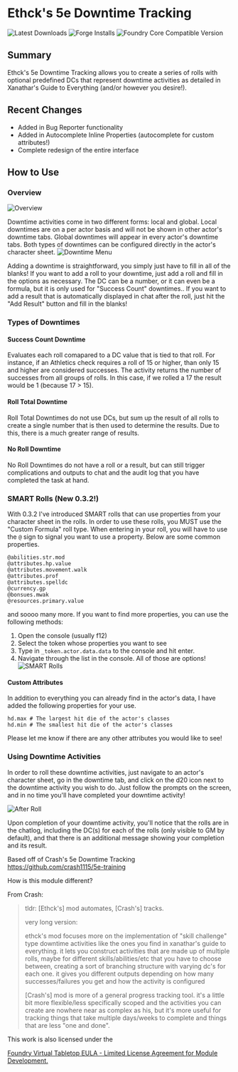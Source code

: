 # Ethck's 5e Downtime Tracking
![Latest Downloads](https://img.shields.io/badge/dynamic/json?label=Downloads@latest&query=assets%5B1%5D.download_count&url=https%3A%2F%2Fapi.github.com%2Frepos%2FEthck%2FEthck-s-Downtime-Tracking%2Freleases%2Flatest)
![Forge Installs](https://img.shields.io/badge/dynamic/json?label=Forge%20Installs&query=package.installs&suffix=%25&url=https%3A%2F%2Fforge-vtt.com%2Fapi%2Fbazaar%2Fpackage%2Fdowntime-ethck)
![Foundry Core Compatible Version](https://img.shields.io/badge/dynamic/json.svg?url=https%3A%2F%2Fraw.githubusercontent.com%2FEthck%2FEthck-s-Downtime-Tracking%2Fmaster%2Fmodule.json&label=Foundry%20Version&query=$.compatibleCoreVersion&colorB=orange)

## Summary
Ethck's 5e Downtime Tracking allows you to create a series of rolls with optional predefined DCs that represent
downtime activities as detailed in Xanathar's Guide to Everything (and/or however you desire!).

## Recent Changes
* Added in Bug Reporter functionality
* Added in Autocomplete Inline Properties (autocomplete for custom attributes!)
* Complete redesign of the entire interface

## How to Use
### Overview
![Overview](images/overview2.png)


Downtime activities come in two different forms: local and global. Local downtimes are on a per actor
basis and will not be shown in other actor's downtime tabs. Global downtimes will appear in every actor's
downtime tabs. Both types of downtimes can be configured directly in the actor's character sheet.
![Downtime Menu](images/downtimeMenu.png)


Adding a downtime is straightforward, you simply just have to fill in all of the blanks! If you want to
add a roll to your downtime, just add a roll and fill in the options as necessary. The DC can be a number, or it can even be a formula, but it is only used for "Success Count" downtimes.. If you want to add a result
that is automatically displayed in chat after the roll, just hit the "Add Result" button and fill in the blanks!
### Types of Downtimes


#### Success Count Downtime
Evaluates each roll comapared to a DC value that is tied to that roll. For instance, if an Athletics check requires a roll of 15 or higher, than only 15 and higher are considered successes. The activity returns the number of successes from all groups of rolls. In this case, if we rolled a 17 the result would be 1 (because 17 > 15).


#### Roll Total Downtime
Roll Total Downtimes do not use DCs, but sum up the result of all rolls to create a single number that is then used to determine the results. Due to this, there is a much greater range of results.


#### No Roll Downtime
No Roll Downtimes do not have a roll or a result, but can still trigger complications and outputs to chat and the audit log that you have completed the task at hand.


### SMART Rolls (New 0.3.2!)
With 0.3.2 I've introduced SMART rolls that can use properties from your character sheet in the rolls.
In order to use these rolls, you MUST use the "Custom Formula" roll type. When entering in your roll,
you will have to use the `@` sign to signal you want to use a property. Below are some common properties.
```
@abilities.str.mod
@attributes.hp.value
@attributes.movement.walk
@attributes.prof
@attributes.spelldc
@currency.gp
@bonsues.mwak
@resources.primary.value
```

and soooo many more.
If you want to find more properties, you can use the following methods:
1) Open the console (usually f12)
2) Select the token whose properties you want to see
3) Type in `_token.actor.data.data` to the console and hit enter.
4) Navigate through the list in the console. All of those are options!
![SMART Rolls](images/smartRolls2.png)

#### Custom Attributes
In addition to everything you can already find in the actor's data, I have added the following properties for your use.

```
hd.max # The largest hit die of the actor's classes
hd.min # The smallest hit die of the actor's classes
```

Please let me know if there are any other attributes you would like to see!

### Using Downtime Activities
In order to roll these downtime activities, just navigate to an actor's character sheet, go in the
downtime tab, and click on the d20 icon next to the downtime activity you wish to do. Just follow
the prompts on the screen, and in no time you'll have completed your downtime activity!


![After Roll](images/downtimeOutput.png)


Upon completion of your downtime activity, you'll notice that the rolls are in the chatlog, including
the DC(s) for each of the rolls (only visible to GM by default), and that there is an additional message
showing your completion and its result.


Based off of Crash's 5e Downtime Tracking https://github.com/crash1115/5e-training

How is this module different?

From Crash:
> tldr: [Ethck's] mod automates, [Crash's] tracks.
> 
> very long version:
> 
> ethck's mod focuses more on the implementation of "skill challenge" type downtime activities like the ones you find in xanathar's guide to everything. it lets you construct activities that are made up of multiple rolls, maybe for different skills/abilities/etc that you have to choose between, creating a sort of branching structure with varying dc's for each one. it gives you different outputs depending on how many successes/failures you get and how the activity is configured
> 
> [Crash's] mod is more of a general progress tracking tool. it's a little bit more flexible/less specifically scoped and the activities you can create are nowhere near as complex as his, but it's more useful for tracking things that take multiple days/weeks to complete and things that are less "one and done".

This work is also licensed under the 

[Foundry Virtual Tabletop EULA - Limited License Agreement for Module Development.](https://foundryvtt.com/article/license/)
